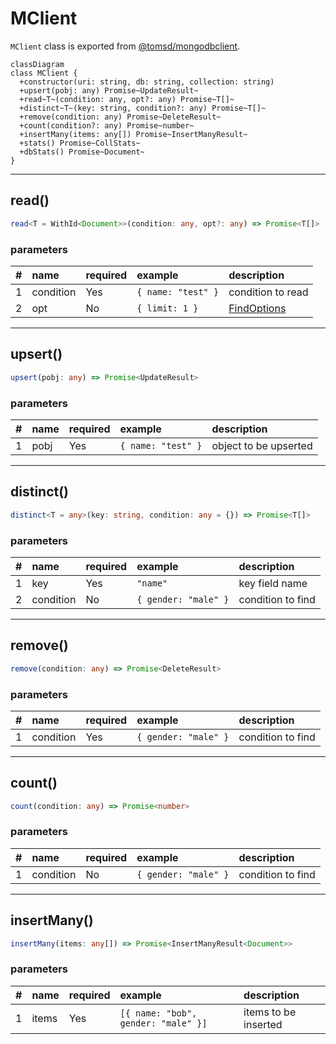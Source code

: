 # MClient

`MClient` class is exported from [@tomsd/mongodbclient](https://www.npmjs.com/package/@tomsd/mongodbclient).

``` mermaid
classDiagram
class MClient {
  +constructor(uri: string, db: string, collection: string)
  +upsert(pobj: any) Promise~UpdateResult~
  +read~T~(condition: any, opt?: any) Promise~T[]~
  +distinct~T~(key: string, condition?: any) Promise~T[]~
  +remove(condition: any) Promise~DeleteResult~
  +count(condition?: any) Promise~number~
  +insertMany(items: any[]) Promise~InsertManyResult~
  +stats() Promise~CollStats~
  +dbStats() Promise~Document~
}
```
***

## read()

``` typescript
read<T = WithId<Document>>(condition: any, opt?: any) => Promise<T[]>
```
### parameters
|#|name|required|example|description|
|--:|:--|:--|:--|:--|
|1|condition|Yes|`{ name: "test" }`|condition to read|
|2|opt|No|`{ limit: 1 }`|[FindOptions](https://mongodb.github.io/node-mongodb-native/4.10/interfaces/FindOptions.html)|

***

## upsert()

``` typescript
upsert(pobj: any) => Promise<UpdateResult>
```

### parameters
|#|name|required|example|description|
|--:|:--|:--|:--|:--|
|1|pobj|Yes|`{ name: "test" }`|object to be upserted|

***

## distinct()

``` typescript
distinct<T = any>(key: string, condition: any = {}) => Promise<T[]>
```

### parameters
|#|name|required|example|description|
|--:|:--|:--|:--|:--|
|1|key|Yes|`"name"`|key field name|
|2|condition|No|`{ gender: "male" }`|condition to find|

***

## remove()

``` typescript
remove(condition: any) => Promise<DeleteResult>
```

### parameters
|#|name|required|example|description|
|--:|:--|:--|:--|:--|
|1|condition|Yes|`{ gender: "male" }`|condition to find|

***

## count()

``` typescript
count(condition: any) => Promise<number>
```

### parameters
|#|name|required|example|description|
|--:|:--|:--|:--|:--|
|1|condition|No|`{ gender: "male" }`|condition to find|

***

## insertMany()

``` typescript
insertMany(items: any[]) => Promise<InsertManyResult<Document>>
```

### parameters
|#|name|required|example|description|
|--:|:--|:--|:--|:--|
|1|items|Yes|`[{ name: "bob", gender: "male" }]`|items to be inserted|
